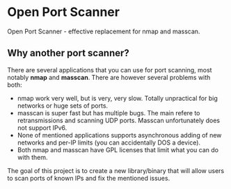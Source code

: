 
# Open Port Scanner
Open Port Scanner - effective replacement for nmap and masscan.

## Why another port scanner?
There are several applications that you can use for port scanning, most notably **nmap** and **masscan**.
There are however several problems with both:
* nmap work very well, but is very, very slow. Totally unpractical for big networks or huge sets of ports.
* masscan is super fast but has multiple bugs. The main refere to retransmissions and scanning UDP ports. Masscan unfortunately does not support IPv6.
* None of mentioned applications supports asynchronous adding of new networks and per-IP limits (you can accidentally DOS a device).
* Both nmap and masscan have GPL licenses that limit what you can do with them.

The goal of this project is to create a new library/binary that will allow users to scan ports of known IPs and fix the mentioned issues.
